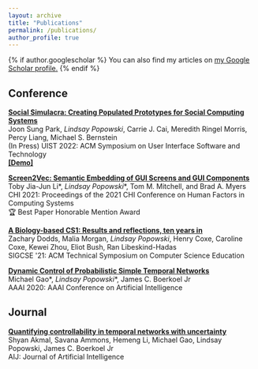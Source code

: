```yaml
---
layout: archive
title: "Publications"
permalink: /publications/
author_profile: true
---
```


{% if author.googlescholar %}
  You can also find my articles on <u><a href="{{author.googlescholar}}">my Google Scholar profile</a>.</u>
{% endif %}

## Conference ##
[**Social Simulacra: Creating Populated Prototypes for Social Computing Systems**](https://hci.stanford.edu/publications/2022/Park_SocialSimulacra_UIST22.pdf)<br/>
Joon Sung Park, *Lindsay Popowski*, Carrie J. Cai, Meredith Ringel Morris, Percy Liang, Michael S. Bernstein<br/>
(In Press) UIST 2022: ACM Symposium on User Interface Software and Technology<br/>
[**\[Demo\]**](https://social-simulacra.herokuapp.com/)

[**Screen2Vec: Semantic Embedding of GUI Screens and GUI Components**](https://dl.acm.org/doi/10.1145/3411764.3445049)<br/>
Toby Jia-Jun Li\*, *Lindsay Popowski*\*, Tom M. Mitchell, and Brad A. Myers<br/>
CHI 2021: Proceedings of the 2021 CHI Conference on Human Factors in Computing Systems<br/>
🏆 Best Paper Honorable Mention Award

[**A Biology-based CS1: Results and reflections, ten years in**](https://dl.acm.org/doi/abs/10.1145/3408877.3432469)<br/>
Zachary Dodds, Malia Morgan, *Lindsay Popowski*, Henry Coxe, Caroline Coxe, Kewei Zhou, Eliot Bush, Ran Libeskind-Hadas<br/>
SIGCSE '21: ACM Technical Symposium on Computer Science Education<br/>

[**Dynamic Control of Probabilistic Simple Temporal Networks**](https://doi.org/10.1609/aaai.v34i06.6538)<br/>
Michael Gao\*, *Lindsay Popowski*\*, James C. Boerkoel Jr<br/>
AAAI 2020: AAAI Conference on Artificial Intelligence<br/>

## Journal ##
[**Quantifying controllability in temporal networks with uncertainty**](https://doi.org/10.1016/j.artint.2020.103384)<br/>
Shyan Akmal, Savana Ammons, Hemeng Li, Michael Gao, Lindsay Popowski, James C. Boerkoel Jr<br/>
AIJ: Journal of Artificial Intelligence

